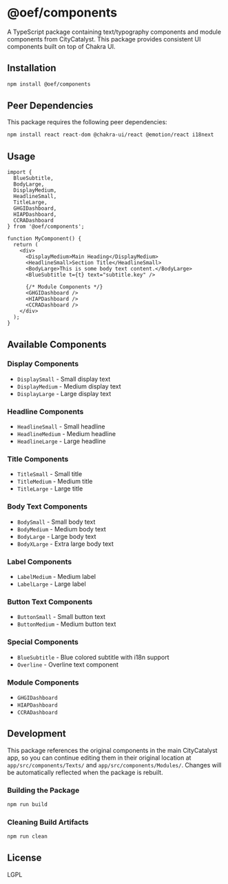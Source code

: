 # @oef/components

A TypeScript package containing text/typography components and module components from CityCatalyst. This package provides consistent UI components built on top of Chakra UI.

## Installation

```bash
npm install @oef/components
```

## Peer Dependencies

This package requires the following peer dependencies:

```bash
npm install react react-dom @chakra-ui/react @emotion/react i18next
```

## Usage

```tsx
import { 
  BlueSubtitle, 
  BodyLarge, 
  DisplayMedium, 
  HeadlineSmall,
  TitleLarge,
  GHGIDashboard,
  HIAPDashboard,
  CCRADashboard
} from '@oef/components';

function MyComponent() {
  return (
    <div>
      <DisplayMedium>Main Heading</DisplayMedium>
      <HeadlineSmall>Section Title</HeadlineSmall>
      <BodyLarge>This is some body text content.</BodyLarge>
      <BlueSubtitle t={t} text="subtitle.key" />
      
      {/* Module Components */}
      <GHGIDashboard />
      <HIAPDashboard />
      <CCRADashboard />
    </div>
  );
}
```

## Available Components

### Display Components
- `DisplaySmall` - Small display text
- `DisplayMedium` - Medium display text  
- `DisplayLarge` - Large display text

### Headline Components
- `HeadlineSmall` - Small headline
- `HeadlineMedium` - Medium headline
- `HeadlineLarge` - Large headline

### Title Components
- `TitleSmall` - Small title
- `TitleMedium` - Medium title
- `TitleLarge` - Large title

### Body Text Components
- `BodySmall` - Small body text
- `BodyMedium` - Medium body text
- `BodyLarge` - Large body text
- `BodyXLarge` - Extra large body text

### Label Components
- `LabelMedium` - Medium label
- `LabelLarge` - Large label

### Button Text Components
- `ButtonSmall` - Small button text
- `ButtonMedium` - Medium button text

### Special Components
- `BlueSubtitle` - Blue colored subtitle with i18n support
- `Overline` - Overline text component

### Module Components
- `GHGIDashboard` 
- `HIAPDashboard` 
- `CCRADashboard` 

## Development

This package references the original components in the main CityCatalyst app, so you can continue editing them in their original location at `app/src/components/Texts/` and `app/src/components/Modules/`. Changes will be automatically reflected when the package is rebuilt.

### Building the Package

```bash
npm run build
```

### Cleaning Build Artifacts

```bash
npm run clean
```

## License

LGPL
